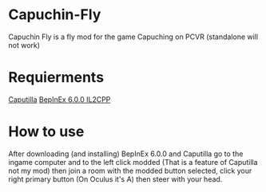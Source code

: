 # Capuchin-Fly
Capuchin Fly is a fly mod for the game Capuching on PCVR (standalone will not work)
# Requierments
[Caputilla](https://github.com/MonkyGT/Caputilla/releases/latest)
[BepInEx 6.0.0 IL2CPP](https://github.com/BepInEx/BepInEx/releases/download/v6.0.0-pre.2/BepInEx-Unity.IL2CPP-win-x64-6.0.0-pre.2.zip)
# How to use
After downloading (and installing) BepInEx 6.0.0 and Caputilla go to the ingame computer and to the left click modded (That is a feature of Caputilla not my mod) then join a room with the modded button selected, click your right primary button (On Oculus it's A) then steer with your head.
